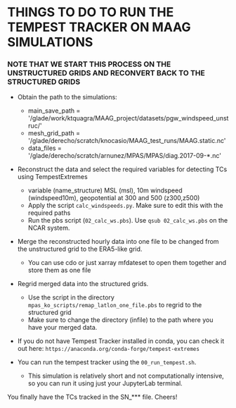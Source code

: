 # THINGS TO DO TO RUN THE TEMPEST TRACKER ON MAAG SIMULATIONS 
### NOTE THAT WE START THIS PROCESS ON THE UNSTRUCTURED GRIDS AND RECONVERT BACK TO THE STRUCTURED GRIDS 

* Obtain the path to the simulations:
  - main_save_path = '/glade/work/ktquagra/MAAG_project/datasets/pgw_windspeed_unstruc/'
  - mesh_grid_path = '/glade/derecho/scratch/knocasio/MAAG_test_runs/MAAG.static.nc'
  - data_files = '/glade/derecho/scratch/arnunez/MPAS/MPAS/diag.2017-09-*.nc'
 
* Reconstruct the data and select the required variables for detecting TCs using TempestExtremes
  - variable (name_structure) MSL (msl), 10m windspeed (windspeed10m), geopotential at 300 and 500 (z300,z500)
  - Apply the script `calc_windspeeds.py`. Make sure to edit this with the required paths
  - Run the pbs script (`02_calc_ws.pbs`). Use `qsub 02_calc_ws.pbs` on the NCAR system. 
 
* Merge the reconstructed hourly data into one file to be changed from the unstructured grid to the ERA5-like grid.
  - You can use cdo or just xarray mfdateset to open them together and store them as one file
 
* Regrid merged data into the structured grids.
  - Use the script in the directory `mpas_ko_scripts/remap_latlon_one_file.pbs` to regrid to the structured grid
  - Make sure to change the directory (infile) to the path where you have your merged data.

* If you do not have Tempest Tracker installed in conda, you can check it out here: `https://anaconda.org/conda-forge/tempest-extremes`
* You can run the tempest tracker using the `00_run_tempest.sh`.
  - This simulation is relatively short and not computationally intensive, so you can run it using just your JupyterLab terminal.

You finally have the TCs tracked in the SN_*** file. Cheers! 